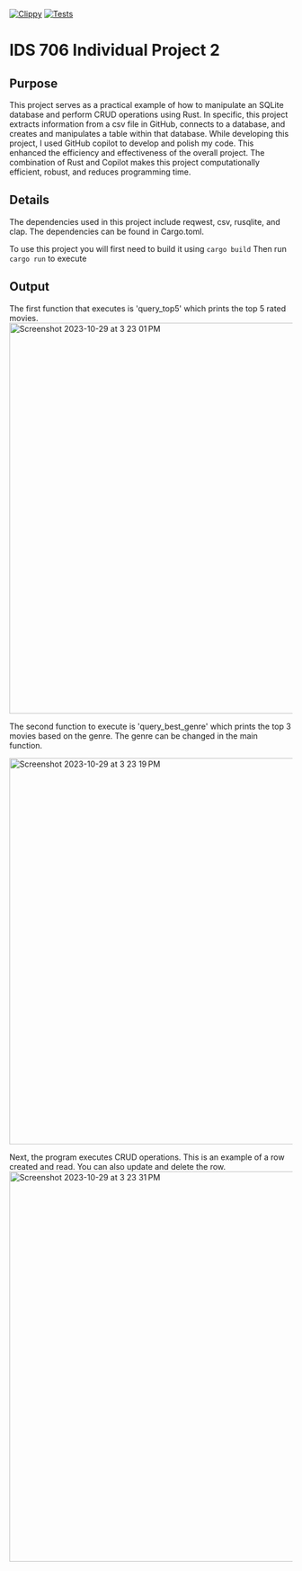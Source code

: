 [![Clippy](https://github.com/tommymmcguire/Individproj2/actions/workflows/lint.yml/badge.svg)](https://github.com/tommymmcguire/Individproj2/actions/workflows/lint.yml)
[![Tests](https://github.com/tommymmcguire/Individproj2/actions/workflows/tests.yml/badge.svg)](https://github.com/tommymmcguire/Individproj2/actions/workflows/tests.yml)

# IDS 706 Individual Project 2

## Purpose
This project serves as a practical example of how to manipulate an SQLite database and perform CRUD operations using Rust. In specific, this project extracts information from a csv file in GitHub, connects to a database, and creates and manipulates a table within that database. 
While developing this project, I used GitHub copilot to develop and polish my code. This enhanced the efficiency and effectiveness of the overall project. 
The combination of Rust and Copilot makes this project computationally efficient, robust, and reduces programming time. 

## Details
The dependencies used in this project include reqwest, csv, rusqlite, and clap. The dependencies can be found in Cargo.toml.

To use this project you will first need to build it using `cargo build`
Then run `cargo run` to execute

## Output

The first function that executes is 'query_top5' which prints the top 5 rated movies.
<img width="695" alt="Screenshot 2023-10-29 at 3 23 01 PM" src="https://github.com/tommymmcguire/Individproj2/assets/141086024/ac84d789-0bbb-4d9d-9e05-eee77502ccf8">

The second function to execute is 'query_best_genre' which prints the top 3 movies based on the genre. The genre can be changed in the main function. 

<img width="687" alt="Screenshot 2023-10-29 at 3 23 19 PM" src="https://github.com/tommymmcguire/Individproj2/assets/141086024/e18c71d4-7f7f-4d7c-8de2-3ba0597da26e">

Next, the program executes CRUD operations. This is an example of a row created and read. You can also update and delete the row. 
<img width="694" alt="Screenshot 2023-10-29 at 3 23 31 PM" src="https://github.com/tommymmcguire/Individproj2/assets/141086024/b265d190-0778-4a04-80f0-7d485606195e">


